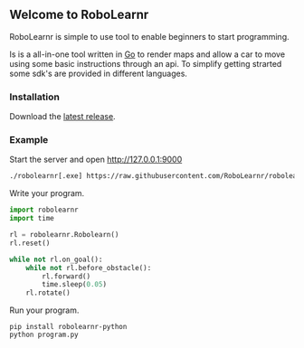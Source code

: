 ## Welcome to RoboLearnr

RoboLearnr is simple to use tool to enable beginners to start programming.

Is is a all-in-one tool written in [Go](https://golang.org/) to render maps and allow a car to move using some basic
instructions through an api. To simplify getting strarted some sdk's are provided in different languages.

### Installation

Download the [latest release](https://github.com/RoboLearnr/robolearnr/releases).

### Example

Start the server and open http://127.0.0.1:9000

```bash
./robolearnr[.exe] https://raw.githubusercontent.com/RoboLearnr/robolearnr/master/maps/robolearn.txt

```

Write your program.

```python
import robolearnr
import time

rl = robolearnr.Robolearn()
rl.reset()

while not rl.on_goal():
    while not rl.before_obstacle():
        rl.forward()
        time.sleep(0.05)
    rl.rotate()
```

Run your program.

```
pip install robolearnr-python
python program.py
